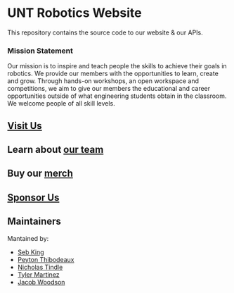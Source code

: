 # UNT Robotics Website

This repository contains the source code to our website & our APIs.

### Mission Statement
Our mission is to inspire and teach people the skills to achieve their goals in robotics. We provide our members with the opportunities to learn, create and grow. Through hands-on workshops, an open workspace and competitions, we aim to give our members the educational and career opportunities outside of what engineering students obtain in the classroom. We welcome people of all skill levels.

## [Visit Us](http://www.untrobotics.com)

## Learn about [our team](https://www.untrobotics.com/our-team)


## Buy our [merch](https://www.untrobotics.com/merch/)

## [Sponsor Us](https://www.untrobotics.com/sponsorships/)

## Maintainers
Mantained by: 
* [Seb King](https://github.com/sebastian-king)
* [Peyton Thibodeaux](https://github.com/peyton232)
* [Nicholas Tindle](https://github.com/ntindle)
* [Tyler Martinez](https://github.com/TylerAdamMartinez)
* [Jacob Woodson](https://github.com/ASpaceDuck)

